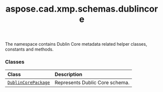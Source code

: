 ﻿---
title: aspose.cad.xmp.schemas.dublincore
second_title: Aspose.CAD for Python via .NET API References
description: 
type: docs
weight: 10
url: /aspose.cad.xmp.schemas.dublincore/
is_root: false
---

The namespace contains Dublin Core metadata related helper classes, constants and methods.

### Classes
| Class | Description |
| :- | :- |
| [`DublinCorePackage`](/cad/python-net/aspose.cad.xmp.schemas.dublincore/dublincorepackage) | Represents Dublic Core schema. |


